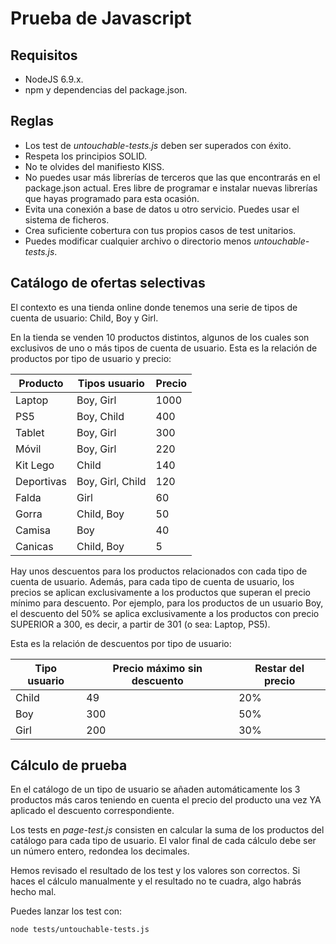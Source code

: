 Prueba de Javascript
=================================================

## Requisitos ##

* NodeJS 6.9.x.
* npm y dependencias del package.json.

## Reglas ##

* Los test de *untouchable-tests.js* deben ser superados con éxito.
* Respeta los principios SOLID.
* No te olvides del manifiesto KISS.
* No puedes usar más librerías de terceros que las que encontrarás en el 
  package.json actual. Eres libre de programar e instalar nuevas librerías que 
  hayas programado para esta ocasión.
* Evita una conexión a base de datos u otro servicio. Puedes usar el sistema de 
  ficheros.
* Crea suficiente cobertura con tus propios casos de test unitarios.
* Puedes modificar cualquier archivo o directorio menos *untouchable-tests.js*.

## Catálogo de ofertas selectivas ##

El contexto es una tienda online donde tenemos una serie de tipos de cuenta de 
usuario: Child, Boy y Girl.

En la tienda se venden 10 productos distintos, algunos de los cuales son 
exclusivos de uno o más tipos de cuenta de usuario. Esta es la relación de 
productos por tipo de usuario y precio:

|Producto|Tipos usuario|Precio|
|---|---|---|
|Laptop|Boy, Girl|1000|
|PS5|Boy, Child|400|
|Tablet|Boy, Girl|300|
|Móvil|Boy, Girl|220|
|Kit Lego|Child|140|
|Deportivas|Boy, Girl, Child|120|
|Falda|Girl|60|
|Gorra|Child, Boy|50|
|Camisa|Boy|40|
|Canicas|Child, Boy|5|

Hay unos descuentos para los productos relacionados con cada tipo de cuenta de 
usuario. Además, para cada tipo de cuenta de usuario, los precios se aplican
exclusivamente a los productos que superan el precio mínimo para descuento.
Por ejemplo, para los productos de un usuario Boy, el descuento del 50% se 
aplica exclusivamente a los productos con precio SUPERIOR a 300, es decir, a 
partir de 301 (o sea: Laptop, PS5).

Esta es la relación de descuentos por tipo de usuario:

|Tipo usuario|Precio máximo sin descuento|Restar del precio|
|---|---|---|
|Child|49|20%|
|Boy|300|50%|
|Girl|200|30%|

## Cálculo de prueba ##

En el catálogo de un tipo de usuario se añaden automáticamente los 3 productos 
más caros teniendo en cuenta el precio del producto una vez YA aplicado el 
descuento correspondiente.

Los tests en *page-test.js* consisten en calcular la suma de los productos del 
catálogo para cada tipo de usuario. El valor final de cada cálculo debe ser un
número entero, redondea los decimales.

Hemos revisado el resultado de los test y los valores son correctos. Si haces
el cálculo manualmente y el resultado no te cuadra, algo habrás hecho mal.

Puedes lanzar los test con:

`node tests/untouchable-tests.js`

